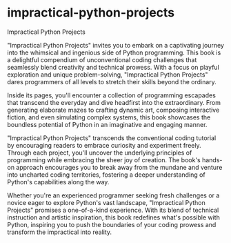 # impractical-python-projects
Impractical Python Projects

"Impractical Python Projects" invites you to embark on a captivating journey into the whimsical and ingenious side of Python programming. This book is a delightful compendium of unconventional coding challenges that seamlessly blend creativity and technical prowess. With a focus on playful exploration and unique problem-solving, "Impractical Python Projects" dares programmers of all levels to stretch their skills beyond the ordinary.

Inside its pages, you'll encounter a collection of programming escapades that transcend the everyday and dive headfirst into the extraordinary. From generating elaborate mazes to crafting dynamic art, composing interactive fiction, and even simulating complex systems, this book showcases the boundless potential of Python in an imaginative and engaging manner.

"Impractical Python Projects" transcends the conventional coding tutorial by encouraging readers to embrace curiosity and experiment freely. Through each project, you'll uncover the underlying principles of programming while embracing the sheer joy of creation. The book's hands-on approach encourages you to break away from the mundane and venture into uncharted coding territories, fostering a deeper understanding of Python's capabilities along the way.

Whether you're an experienced programmer seeking fresh challenges or a novice eager to explore Python's vast landscape, "Impractical Python Projects" promises a one-of-a-kind experience. With its blend of technical instruction and artistic inspiration, this book redefines what's possible with Python, inspiring you to push the boundaries of your coding prowess and transform the impractical into reality.
